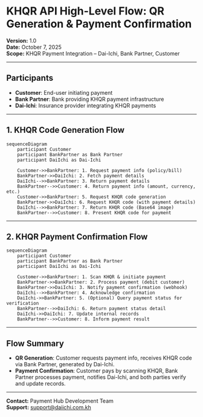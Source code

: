 # KHQR API High-Level Flow: QR Generation & Payment Confirmation

**Version:** 1.0  
**Date:** October 7, 2025  
**Scope:** KHQR Payment Integration – Dai-Ichi, Bank Partner, Customer

---

## Participants
- **Customer**: End-user initiating payment
- **Bank Partner**: Bank providing KHQR payment infrastructure
- **Dai-Ichi**: Insurance provider integrating KHQR payments

---

## 1. KHQR Code Generation Flow

```mermaid
sequenceDiagram
    participant Customer
    participant BankPartner as Bank Partner
    participant DaiIchi as Dai-Ichi

    Customer->>BankPartner: 1. Request payment info (policy/bill)
    BankPartner->>DaiIchi: 2. Fetch payment details
    DaiIchi-->>BankPartner: 3. Return payment details
    BankPartner-->>Customer: 4. Return payment info (amount, currency, etc.)
    Customer->>BankPartner: 5. Request KHQR code generation
    BankPartner->>DaiIchi: 6. Request KHQR code (with payment details)
    DaiIchi-->>BankPartner: 7. Return KHQR code (Base64 image)
    BankPartner-->>Customer: 8. Present KHQR code for payment
```

---

## 2. KHQR Payment Confirmation Flow

```mermaid
sequenceDiagram
    participant Customer
    participant BankPartner as Bank Partner
    participant DaiIchi as Dai-Ichi

    Customer->>BankPartner: 1. Scan KHQR & initiate payment
    BankPartner->>BankPartner: 2. Process payment (debit customer)
    BankPartner->>DaiIchi: 3. Notify payment confirmation (webhook)
    DaiIchi-->>BankPartner: 4. Acknowledge confirmation
    DaiIchi->>BankPartner: 5. (Optional) Query payment status for verification
    BankPartner-->>DaiIchi: 6. Return payment status detail
    DaiIchi->>DaiIchi: 7. Update internal records
    BankPartner-->>Customer: 8. Inform payment result
```

---

## Flow Summary
- **QR Generation**: Customer requests payment info, receives KHQR code via Bank Partner, generated by Dai-Ichi.
- **Payment Confirmation**: Customer pays by scanning KHQR, Bank Partner processes payment, notifies Dai-Ichi, and both parties verify and update records.

---

**Contact:** Payment Hub Development Team  
**Support:** support@daiichi.com.kh
